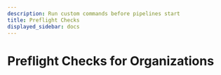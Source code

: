 ```yaml
---
description: Run custom commands before pipelines start
title: Preflight Checks
displayed_sidebar: docs
---
```


# Preflight Checks for Organizations








<FeatureNotAvailable/>
